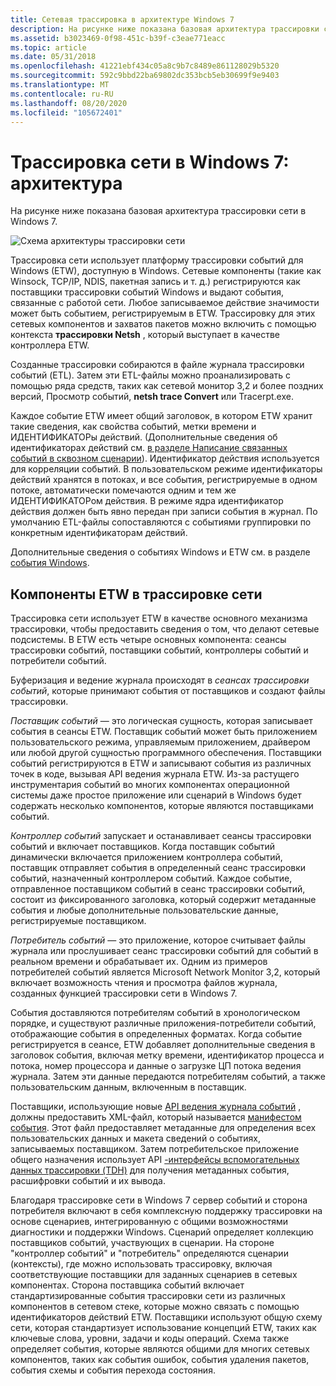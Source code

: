 ```yaml
---
title: Сетевая трассировка в архитектуре Windows 7
description: На рисунке ниже показана базовая архитектура трассировки сети в Windows 7.
ms.assetid: b3023469-0f98-451c-b39f-c3eae771eacc
ms.topic: article
ms.date: 05/31/2018
ms.openlocfilehash: 41221ebf434c05a8c9b7c8489e861128029b5320
ms.sourcegitcommit: 592c9bbd22ba69802dc353bcb5eb30699f9e9403
ms.translationtype: MT
ms.contentlocale: ru-RU
ms.lasthandoff: 08/20/2020
ms.locfileid: "105672401"
---
```

# <a name="network-tracing-in-windows-7-architecture"></a>Трассировка сети в Windows 7: архитектура

На рисунке ниже показана базовая архитектура трассировки сети в Windows 7.

![Схема архитектуры трассировки сети](images/ut1.png)

Трассировка сети использует платформу трассировки событий для Windows (ETW), доступную в Windows. Сетевые компоненты (такие как Winsock, TCP/IP, NDIS, пакетная запись и т. д.) регистрируются как поставщики трассировки событий Windows и выдают события, связанные с работой сети. Любое записываемое действие значимости может быть событием, регистрируемым в ETW. Трассировку для этих сетевых компонентов и захватов пакетов можно включить с помощью контекста **трассировки Netsh** , который выступает в качестве контроллера ETW.

Созданные трассировки собираются в файле журнала трассировки событий (ETL). Затем эти ETL-файлы можно проанализировать с помощью ряда средств, таких как сетевой монитор 3,2 и более поздних версий, Просмотр событий, **netsh trace Convert** или Tracerpt.exe.

Каждое событие ETW имеет общий заголовок, в котором ETW хранит такие сведения, как свойства событий, метки времени и ИДЕНТИФИКАТОРы действий. (Дополнительные сведения об идентификаторах действий см. [в разделе Написание связанных событий в сквозном сценарии](../etw/writing-related-events-in-an-end-to-end-scenario.md)). Идентификатор действия используется для корреляции событий. В пользовательском режиме идентификаторы действий хранятся в потоках, и все события, регистрируемые в одном потоке, автоматически помечаются одним и тем же ИДЕНТИФИКАТОРом действия. В режиме ядра идентификатор действия должен быть явно передан при записи события в журнал. По умолчанию ETL-файлы сопоставляются с событиями группировки по конкретным идентификаторам действий.

Дополнительные сведения о событиях Windows и ETW см. в разделе [события Windows](../events/windows-events.md).

## <a name="etw-components-in-network-tracing"></a>Компоненты ETW в трассировке сети

Трассировка сети использует ETW в качестве основного механизма трассировки, чтобы предоставить сведения о том, что делают сетевые подсистемы. В ETW есть четыре основных компонента: сеансы трассировки событий, поставщики событий, контроллеры событий и потребители событий.

Буферизация и ведение журнала происходят в *сеансах трассировки событий*, которые принимают события от поставщиков и создают файлы трассировки.

*Поставщик событий* — это логическая сущность, которая записывает события в сеансы ETW. Поставщик событий может быть приложением пользовательского режима, управляемым приложением, драйвером или любой другой сущностью программного обеспечения. Поставщики событий регистрируются в ETW и записывают события из различных точек в коде, вызывая API ведения журнала ETW. Из-за растущего инструментария событий во многих компонентах операционной системы даже простое приложение или сценарий в Windows будет содержать несколько компонентов, которые являются поставщиками событий.

*Контроллер событий* запускает и останавливает сеансы трассировки событий и включает поставщиков. Когда поставщик событий динамически включается приложением контроллера событий, поставщик отправляет события в определенный сеанс трассировки событий, назначенный контроллером событий. Каждое событие, отправленное поставщиком событий в сеанс трассировки событий, состоит из фиксированного заголовка, который содержит метаданные события и любые дополнительные пользовательские данные, регистрируемые поставщиком.

*Потребитель событий* — это приложение, которое считывает файлы журнала или прослушивает сеанс трассировки событий для событий в реальном времени и обрабатывает их. Одним из примеров потребителей событий является Microsoft Network Monitor 3,2, который включает возможность чтения и просмотра файлов журнала, созданных функцией трассировки сети в Windows 7.

События доставляются потребителям событий в хронологическом порядке, и существуют различные приложения-потребители событий, отображающие события в определенных форматах. Когда событие регистрируется в сеансе, ETW добавляет дополнительные сведения в заголовок события, включая метку времени, идентификатор процесса и потока, номер процессора и данные о загрузке ЦП потока ведения журнала. Затем эти данные передаются потребителям событий, а также пользовательским данным, включенным в поставщик.

Поставщики, использующие новые [API ведения журнала событий](/windows/win32/api/evntprov/nf-evntprov-eventwrite) , должны предоставить XML-файл, который называется [манифестом события](../wes/eventschema-schema.md). Этот файл предоставляет метаданные для определения всех пользовательских данных и макета сведений о событиях, записываемых поставщиком. Затем потребительское приложение общего назначения использует API [-интерфейсы вспомогательных данных трассировки (TDH)](/windows/win32/api/tdh/) для получения метаданных события, расшифровки событий и их вывода.

Благодаря трассировке сети в Windows 7 сервер событий и сторона потребителя включают в себя комплексную поддержку трассировки на основе сценариев, интегрированную с общими возможностями диагностики и поддержки Windows. Сценарий определяет коллекцию поставщиков событий, участвующих в сценарии. На стороне "контроллер событий" и "потребитель" определяются сценарии (контексты), где можно использовать трассировку, включая соответствующие поставщики для заданных сценариев в сетевых компонентах. Сторона поставщика событий включает стандартизированные события трассировки сети из различных компонентов в сетевом стеке, которые можно связать с помощью идентификаторов действий ETW. Поставщики используют общую схему сети, которая стандартизует использование концепций ETW, таких как ключевые слова, уровни, задачи и коды операций. Схема также определяет события, которые являются общими для многих сетевых компонентов, таких как события ошибок, события удаления пакетов, события схемы и события перехода состояния.

 

 
